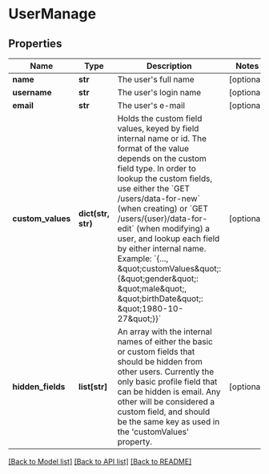 # UserManage

## Properties
Name | Type | Description | Notes
------------ | ------------- | ------------- | -------------
**name** | **str** | The user&#39;s full name | [optional] 
**username** | **str** | The user&#39;s login name | [optional] 
**email** | **str** | The user&#39;s e-mail | [optional] 
**custom_values** | **dict(str, str)** | Holds the custom field values, keyed by field internal name or id. The format of the value depends on the custom field type. In order to lookup the custom fields, use either the &#x60;GET /users/data-for-new&#x60; (when creating) or &#x60;GET /users/{user}/data-for-edit&#x60; (when modifying) a user, and lookup each field by either internal name. Example: &#x60;{..., \&quot;customValues\&quot;: {\&quot;gender\&quot;: \&quot;male\&quot;, \&quot;birthDate\&quot;: \&quot;1980-10-27\&quot;}}&#x60;  | [optional] 
**hidden_fields** | **list[str]** | An array with the internal names of either the basic or custom fields that should be hidden from other users. Currently the only basic profile field that can be hidden is email. Any other will be considered a custom field, and should be the same key as used in the &#39;customValues&#39; property.  | [optional] 

[[Back to Model list]](../README.md#documentation-for-models) [[Back to API list]](../README.md#documentation-for-api-endpoints) [[Back to README]](../README.md)



